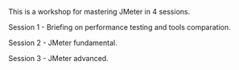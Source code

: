 This is a workshop for mastering JMeter in 4 sessions.

Session 1
    - Briefing on performance testing and tools comparation.
    
Session 2
    - JMeter fundamental.

Session 3
    - JMeter advanced.
